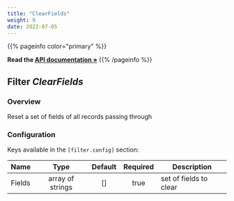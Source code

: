```yaml
---
title: "ClearFields"
weight: 9
date: 2022-07-05
---
```

{{% pageinfo color="primary" %}}

**Read the [API documentation &raquo;](https://pkg.go.dev/github.com/AdRoll/baker/filter#ClearFields)**
{{% /pageinfo %}}

## Filter *ClearFields*

### Overview
Reset a set of fields of all records passing through

### Configuration

Keys available in the `[filter.config]` section:

|Name|Type|Default|Required|Description|
|----|:--:|:-----:|:------:|-----------|
| Fields| array of strings| []| true| set of fields to clear|

